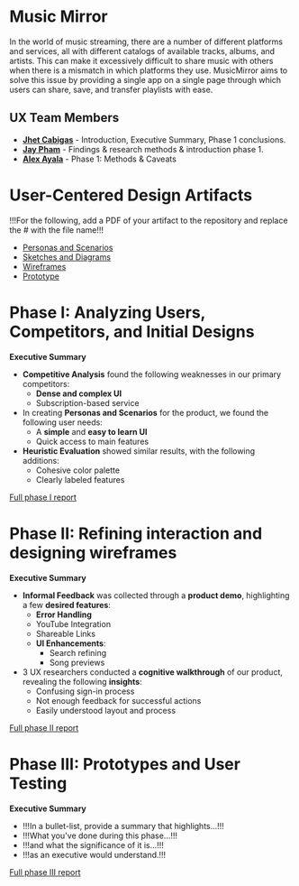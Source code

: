 # Music Mirror

In the world of music streaming, there are a number of different platforms and services, all with different catalogs of available tracks, albums, and artists. This can make it excessively difficult to share music with others when there is a mismatch in which platforms they use. MusicMirror aims to solve this issue by providing a single app on a single page through which users can share, save, and transfer playlists with ease.

## UX Team Members

* **[Jhet Cabigas](https://usabilityengineering.github.io/ux-portfolio-cjhet02/)** - Introduction, Executive Summary, Phase 1 conclusions.
* **[Jay Pham](https://github.com/UsabilityEngineering/ux-portfolio-Jpham2525)** - Findings & research methods & introduction phase 1.
* **[Alex Ayala](https://github.com/UsabilityEngineering/ux-portfolio-aayala7896)** - Phase 1: Methods & Caveats

# User-Centered Design Artifacts
 
!!!For the following, add a PDF of your artifact to the repository and replace the # with the file name!!!

* [Personas and Scenarios](personas/Personas-scenarios.pdf)
* [Sketches and Diagrams](sketches/)
* [Wireframes](wireframes/)
* [Prototype](#)

# Phase I: Analyzing Users, Competitors, and Initial Designs

**Executive Summary**

* **Competitive Analysis** found the following weaknesses in our primary competitors:
    * **Dense and complex UI**
    * Subscription-based service
* In creating **Personas and Scenarios** for the product, we found the following user needs:
    * A **simple** and **easy to learn UI**
    * Quick access to main features
* **Heuristic Evaluation** showed similar results, with the following additions:
    * Cohesive color palette
    * Clearly labeled features

[Full phase I report](phaseI/)

# Phase II: Refining interaction and designing wireframes

**Executive Summary**

* **Informal Feedback** was collected through a **product demo**, highlighting a few **desired features**:
    * **Error Handling**
    * YouTube Integration
    * Shareable Links
    * **UI Enhancements**:
        * Search refining
        * Song previews
* 3 UX researchers conducted a **cognitive walkthrough** of our product, revealing the following **insights**:
    * Confusing sign-in process
    * Not enough feedback for successful actions
    * Easily understood layout and process

[Full phase II report](phaseII/)

# Phase III: Prototypes and User Testing

**Executive Summary**

* !!!In a bullet-list, provide a summary that highlights...!!!
* !!!What you've done during this phase...!!!
* !!!and what the significance of it is...!!!
* !!!as an executive would understand.!!!

[Full phase III report](phaseIII/)
